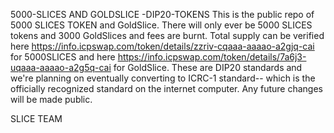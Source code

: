 5000-SLICES AND GOLDSLICE -DIP20-TOKENS
This is the public repo of 5000 SLICES TOKEN and GoldSlice. There will only ever be 5000 SLICES tokens and 3000 GoldSlices and fees are burnt. Total supply can be verified here https://info.icpswap.com/token/details/zzriv-cqaaa-aaaao-a2gjq-cai for 5000SLICES and here https://info.icpswap.com/token/details/7a6j3-uqaaa-aaaao-a2g5q-cai for GoldSlice. These are DIP20 standards and we're planning on eventually converting to ICRC-1 standard-- which is the officially recognized standard on the internet computer. Any future changes will be made public.

SLICE TEAM
